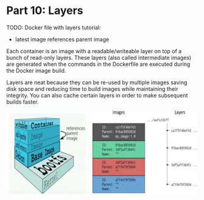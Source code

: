 # Part 10: Layers

TODO: Docker file with layers tutorial: 
- latest image references parent image

Each container is an image with a readable/writeable layer on top of a bunch of read-only layers. These layers (also called intermediate images) are generated when the commands in the Dockerfile are executed during the Docker image build.

Layers are neat because they can be re-used by multiple images saving disk space and reducing time to build images while maintaining their integrity. You can also cache certain layers in order to make subsequent builds faster.

![alt text](../../InstructorNotes/Images/dockerfile_layers.png)